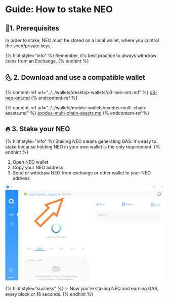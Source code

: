 # Guide: How to stake NEO

## :checkered_flag:1. Prerequisites

In order to stake, NEO must be stored on a local wallet, where you control the seed/private keys. 

{% hint style="info" %}
Remember, it's best practice to always withdraw coins from an Exchange.
{% endhint %}

## :last_quarter_moon_with_face: 2. Download and use a compatible wallet

{% content-ref url="../../wallets/desktop-wallets/o3-neo-ont.md" %}
[o3-neo-ont.md](../../wallets/desktop-wallets/o3-neo-ont.md)
{% endcontent-ref %}

{% content-ref url="../../wallets/mobile-wallets/exodus-multi-chain-assets.md" %}
[exodus-multi-chain-assets.md](../../wallets/mobile-wallets/exodus-multi-chain-assets.md)
{% endcontent-ref %}

## :fire: 3. Stake your NEO

{% hint style="info" %}
Staking NEO means generating GAS. It's easy to stake because holding NEO in your own wallet is the only requirement.
{% endhint %}

1. Open NEO wallet
2. Copy your NEO address 
3. Send or withdraw NEO from exchange or other wallet to your NEO address

![O3 Wallet: Copy your NEO address](../../.gitbook/assets/neo-o3.png)

{% hint style="success" %}
:sparkles: Now you're staking NEO and earning GAS, every block or 16 seconds.
{% endhint %}
